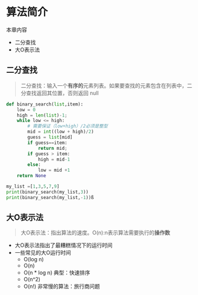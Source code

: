 # 算法简介

本章内容
- 二分查找
- 大O表示法

## 二分查找

> 二分查找：输入一个**有序的**元素列表。如果要查找的元素包含在列表中，二分查找返回其位置，否则返回 null

```python
def binary_search(list,item):
    low = 0
    high = len(list)-1;
    while low <= high:
        # 需要保证（low+high）/2必须是整型
        mid = int((low + high)/2)
        guess = list[mid]
        if guess==item:
            return mid;
        if guess > item:
            high = mid-1
        else:
            low = mid +1
    return None

my_list =[1,3,5,7,9]
print(binary_search(my_list,3))
print(binary_search(my_list,-1))ß

```

## 大O表示法

> 大O表示法：指出算法的速度。O(n):n表示算法需要执行的**操作数**

- 大O表示法指出了最糟糕情况下的运行时间
- 一些常见的大O运行时间
  - O(log n)
  - O(n)
  - O(n * log n) 典型：快速排序
  - O(n^2)
  - O(n!) 非常慢的算法：旅行商问题
